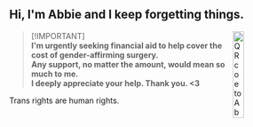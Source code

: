 ## Hi, I'm Abbie and I keep forgetting things.
<a>
  <picture>
    <img 
      src="https://storage.ko-fi.com/cdn/useruploads/D1D181D8I/qrcode.png"
      align="right"
      width="20%"
      alt="QR coe to Abbie's kofi page." />
  </picture>
</a>

> [!IMPORTANT]\
> **I'm urgently seeking financial aid to help cover the cost of gender-affirming surgery.\
> Any support, no matter the amount, would mean so much to me.\
> I deeply appreciate your help. Thank you. <3**

Trans rights are human rights.
